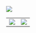 
<img src="https://github-readme-stats.vercel.app/api?username=poojaOfficial321&show_icons=true"/>
<table>
<tr>
<td><a href="https://medium.com/@KodeFlap"><img src="https://img.shields.io/badge/Medium-12100E?style=for-the-badge&logo=medium&logoColor=white"/></a></td>
<td><a href="kodeflap.blogspot.com/"><img src="https://img.shields.io/badge/Blogger-FF5722?style=for-the-badge&logo=blogger&logoColor=white"/></a></td>
</tr>
</table>

